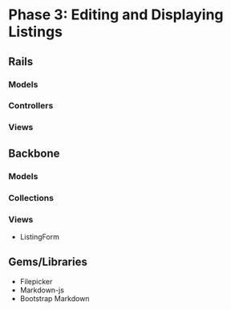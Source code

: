 # Phase 3: Editing and Displaying Listings

## Rails
### Models

### Controllers

### Views

## Backbone
### Models

### Collections

### Views
* ListingForm

## Gems/Libraries
* Filepicker
* Markdown-js
* Bootstrap Markdown
